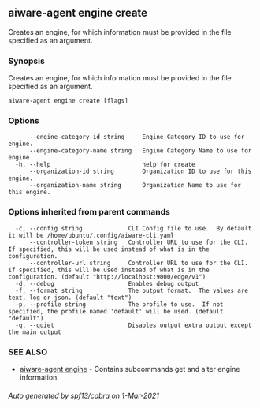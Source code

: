 ## aiware-agent engine create

Creates an engine, for which information must be provided in the file specified as an argument.

### Synopsis

Creates an engine, for which information must be provided in the file specified as an argument.

```
aiware-agent engine create [flags] 
```

### Options

```
      --engine-category-id string     Engine Category ID to use for engine.
      --engine-category-name string   Engine Category Name to use for engine
  -h, --help                          help for create
      --organization-id string        Organization ID to use for this engine.
      --organization-name string      Organization Name to use for this engine.
```

### Options inherited from parent commands

```
  -c, --config string             CLI Config file to use.  By default it will be /home/ubuntu/.config/aiware-cli.yaml
      --controller-token string   Controller URL to use for the CLI.  If specified, this will be used instead of what is in the configuration.
      --controller-url string     Controller URL to use for the CLI.  If specified, this will be used instead of what is in the configuration. (default "http://localhost:9000/edge/v1")
  -d, --debug                     Enables debug output
  -f, --format string             The output format.  The values are text, log or json. (default "text")
  -p, --profile string            The profile to use.  If not specified, the profile named 'default' will be used. (default "default")
  -q, --quiet                     Disables output extra output except the main output
```

### SEE ALSO

* [aiware-agent engine](/cli/aiware-agent_engine.md)	 - Contains subcommands get and alter engine information.

###### Auto generated by spf13/cobra on 1-Mar-2021
